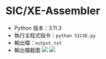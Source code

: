 # SIC/XE-Assembler

- Python 版本：3.11.3
- 執行主程式指令：`python SICXE.py`
- 輸出檔：`output.txt`
- 輸出檔截圖
  ![](https://hackmd.io/_uploads/rkzFq1hch.png)
  ![](https://hackmd.io/_uploads/HJfvcJnc2.png)
